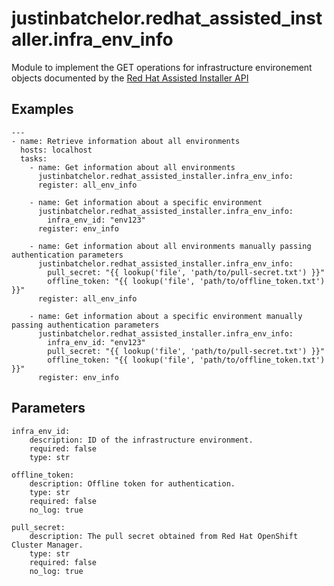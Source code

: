 # justinbatchelor.redhat_assisted_installer.infra_env_info

Module to implement the GET operations for infrastructure environement objects documented by the [Red Hat Assisted Installer API](https://developers.redhat.com/api-catalog/api/assisted-install-service#content-operations)

## Examples

```
---
- name: Retrieve information about all environments
  hosts: localhost
  tasks:
    - name: Get information about all environments
      justinbatchelor.redhat_assisted_installer.infra_env_info:
      register: all_env_info

    - name: Get information about a specific environment
      justinbatchelor.redhat_assisted_installer.infra_env_info:
        infra_env_id: "env123"
      register: env_info

    - name: Get information about all environments manually passing authentication parameters
      justinbatchelor.redhat_assisted_installer.infra_env_info:
        pull_secret: "{{ lookup('file', 'path/to/pull-secret.txt') }}"
        offline_token: "{{ lookup('file', 'path/to/offline_token.txt') }}" 
      register: all_env_info

    - name: Get information about a specific environment manually passing authentication parameters
      justinbatchelor.redhat_assisted_installer.infra_env_info:
        infra_env_id: "env123"
        pull_secret: "{{ lookup('file', 'path/to/pull-secret.txt') }}"
        offline_token: "{{ lookup('file', 'path/to/offline_token.txt') }}" 
      register: env_info
```

## Parameters

    infra_env_id:
        description: ID of the infrastructure environment.
        required: false
        type: str

    offline_token:
        description: Offline token for authentication.
        type: str
        required: false
        no_log: true

    pull_secret:
        description: The pull secret obtained from Red Hat OpenShift Cluster Manager.
        type: str
        required: false
        no_log: true